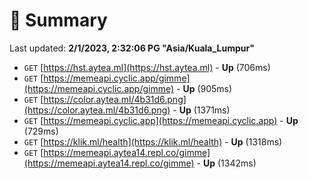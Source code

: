 # 📖 Summary
Last updated: **2/1/2023, 2:32:06 PG "Asia/Kuala_Lumpur"**

- `GET` [https://hst.aytea.ml](https://hst.aytea.ml) - **Up** (706ms)
- `GET` [https://memeapi.cyclic.app/gimme](https://memeapi.cyclic.app/gimme) - **Up** (905ms)
- `GET` [https://color.aytea.ml/4b31d6.png](https://color.aytea.ml/4b31d6.png) - **Up** (1371ms)
- `GET` [https://memeapi.cyclic.app](https://memeapi.cyclic.app) - **Up** (729ms)
- `GET` [https://klik.ml/health](https://klik.ml/health) - **Up** (1318ms)
- `GET` [https://memeapi.aytea14.repl.co/gimme](https://memeapi.aytea14.repl.co/gimme) - **Up** (1342ms)
